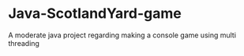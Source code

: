 # Java-ScotlandYard-game
A moderate java project regarding making a console game using multi threading
